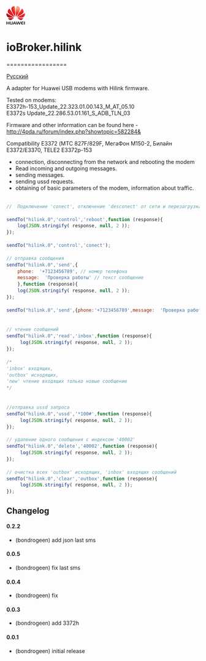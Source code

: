![Logo](admin/hilink.png)   
 
# ioBroker.hilink   
=================

[Русский](https://github.com/bondrogeen/iobroker.hilink/blob/master/docs/ru/README.md)

A adapter for Huawei USB modems with Hilink firmware.  

Tested on modems:   
E3372h-153_Update_22.323.01.00.143_M_AT_05.10    
E3372s Update_22.286.53.01.161_S_ADB_TLN_03    


Firmware and other information can be found here - http://4pda.ru/forum/index.php?showtopic=582284&   


Compatibility E3372 (МТС 827F/829F, МегаФон M150-2, Билайн E3372/E3370, TELE2 E3372р-153

- connection, disconnecting from the network and rebooting the modem
- Read incoming and outgoing messages.
- sending messages.
- sending ussd requests.
- obtaining of basic parameters of the modem, information about traffic.


```javascript

//  Подключение 'conect', отключение 'desconect' от сети и перезагрузка модема 'reboot'

sendTo("hilink.0",'control','reboot',function (response){
    log(JSON.stringify( response, null, 2 ));
});

sendTo("hilink.0",'control','conect');

// отправка сообщения
sendTo("hilink.0",'send',{
    phone:  '+7123456789', // номер телефона
    message:  'Проверка работы' // текст сообщение
    },function (response){
    log(JSON.stringify( response, null, 2 ));
});

sendTo("hilink.0",'send',{phone:'+7123456789',message:  'Проверка работы'});


// чтение сообщений 
sendTo("hilink.0",'read','inbox',function (response){
     log(JSON.stringify( response, null, 2 ));
});

/*
'inbox' входящих, 
'outbox' исходящих, 
'new' чтение входящих только новые сообщение 
*/


//отправка ussd запроса
sendTo("hilink.0",'ussd','*100#',function (response){
     log(JSON.stringify( response, null, 2 ));
});

// удаление одного сообщения с индексом '40002'
sendTo("hilink.0",'delete','40002',function (response){
     log(JSON.stringify( response, null, 2 ));
});

// очистка всех 'outbox' исходящих, 'inbox' входящих сообщений
sendTo("hilink.0",'clear','outbox',function (response){
     log(JSON.stringify( response, null, 2 ));
});

```

## Changelog

#### 0.2.2
* (bondrogeen) add json last sms

#### 0.0.5
* (bondrogeen) fix last sms

#### 0.0.4
* (bondrogeen) fix

#### 0.0.3
* (bondrogeen) add 3372h

#### 0.0.1
* (bondrogeen) initial release
